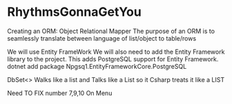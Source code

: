 # RhythmsGonnaGetYou

Creating an ORM: Object Relational Mapper
The purpose of an ORM is to seamlessly translate between language of list/object to table/rows

We will use Entity FrameWork
We will also need to add the Entity Framework library to the project.
This adds PostgreSQL support for Entity Framework.
dotnet add package Npgsq1.EntityFrameworkCore.PostgreSQL

DbSet<> Walks like a list and Talks like a List so it Csharp treats it like a LIST

Need TO FIX number 7,9,10 On Menu

